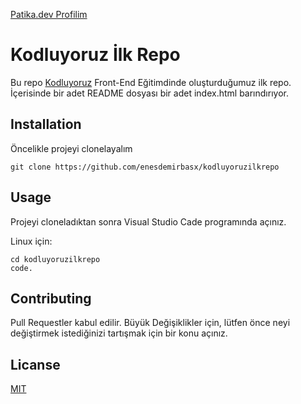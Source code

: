 [Patika.dev Profilim](https://app.patika.dev/enesdemirbasx)
# **Kodluyoruz İlk Repo**
Bu repo [Kodluyoruz](www.kodluyoruz.com) Front-End Eğitimdinde oluşturduğumuz ilk repo. İçerisinde bir adet README dosyası bir adet index.html barındırıyor.

## **Installation**

Öncelikle projeyi clonelayalım 

`git clone https://github.com/enesdemirbasx/kodluyoruzilkrepo`

## **Usage**
Projeyi cloneladıktan sonra Visual Studio Cade programında açınız.

Linux için:

```
cd kodluyoruzilkrepo
code. 
```
## **Contributing**
Pull Requestler kabul edilir. Büyük Değişiklikler için, lütfen önce neyi değiştirmek istediğinizi tartışmak için bir konu açınız.  

## **Licanse**
[MIT](https://www.mit.gov.tr) 